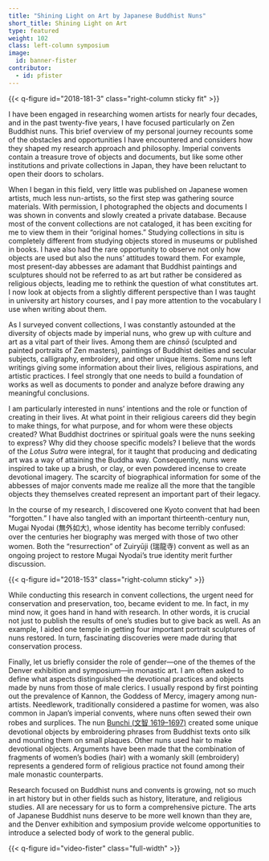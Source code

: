 ```yaml
---
title: "Shining Light on Art by Japanese Buddhist Nuns"
short_title: Shining Light on Art
type: featured
weight: 102
class: left-column symposium
image:
  id: banner-fister
contributor:
  - id: pfister
---
```


{{< q-figure id="2018-181-3" class="right-column sticky fit" >}}

I have been engaged in researching women artists for nearly four decades, and in the past twenty-five years, I have focused particularly on Zen Buddhist nuns. This brief overview of my personal journey recounts some of the obstacles and opportunities I have encountered and considers how they shaped my research approach and philosophy. Imperial convents contain a treasure trove of objects and documents, but like some other institutions and private collections in Japan, they have been reluctant to open their doors to scholars.

When I began in this field, very little was published on Japanese women artists, much less nun-artists, so the first step was gathering source materials. With permission, I photographed the objects and documents I was shown in convents and slowly created a private database. Because most of the convent collections are not cataloged, it has been exciting for me to view them in their “original homes.” Studying collections in situ is completely different from studying objects stored in museums or published in books. I have also had the rare opportunity to observe not only how objects are used but also the nuns’ attitudes toward them. For example, most present-day abbesses are adamant that Buddhist paintings and sculptures should not be referred to as art but rather be considered as religious objects, leading me to rethink the question of what constitutes art. I now look at objects from a slightly different perspective than I was taught in university art history courses, and I pay more attention to the vocabulary I use when writing about them.

As I surveyed convent collections, I was constantly astounded at the diversity of objects made by imperial nuns, who grew up with culture and art as a vital part of their lives. Among them are *chinsō* (sculpted and painted portraits of Zen masters), paintings of Buddhist deities and secular subjects, calligraphy, embroidery, and other unique items. Some nuns left writings giving some information about their lives, religious aspirations, and artistic practices. I feel strongly that one needs to build a foundation of works as well as documents to ponder and analyze before drawing any meaningful conclusions.

I am particularly interested in nuns’ intentions and the role or function of creating in their lives. At what point in their religious careers did they begin to make things, for what purpose, and for whom were these objects created? What Buddhist doctrines or spiritual goals were the nuns seeking to express? Why did they choose specific models? I believe that the words of the *Lotus Sutra* were integral, for it taught that producing and dedicating art was a way of attaining the Buddha way. Consequently, nuns were inspired to take up a brush, or clay, or even powdered incense to create devotional imagery. The scarcity of biographical information for some of the abbesses of major convents made me realize all the more that the tangible objects they themselves created represent an important part of their legacy.

In the course of my research, I discovered one Kyoto convent that had been “forgotten.” I have also tangled with an important thirteenth-century nun, Mugai Nyodai (<span lang="ja">無外如大</span>), whose identity has become terribly confused: over the centuries her biography was merged with those of two other women. Both the “resurrection” of Zuiryūji (<span lang="ja">瑞龍寺</span>) convent as well as an ongoing project to restore Mugai Nyodai’s true identity merit further discussion.

{{< q-figure id="2018-153" class="right-column sticky" >}}

While conducting this research in convent collections, the urgent need for conservation and preservation, too, became evident to me. In fact, in my mind now, it goes hand in hand with research. In other words, it is crucial not just to publish the results of one’s studies but to give back as well. As an example, I aided one temple in getting four important portrait sculptures of nuns restored. In turn, fascinating discoveries were made during that conservation process.

Finally, let us briefly consider the role of gender—one of the themes of the Denver exhibition and symposium—in monastic art. I am often asked to define what aspects distinguished the devotional practices and objects made by nuns from those of male clerics. I usually respond by first pointing out the prevalence of Kannon, the Goddess of Mercy, imagery among nun-artists. Needlework, traditionally considered a pastime for women, was also common in Japan’s imperial convents, where nuns often sewed their own robes and surplices. The nun [Bunchi (<span lang="ja">文智</span> 1619–1697)](/artists/#Daitsū-Bunchi-大通文智/) created some unique devotional objects by embroidering phrases from Buddhist texts onto silk and mounting them on small plaques. Other nuns used hair to make devotional objects. Arguments have been made that the combination of fragments of women’s bodies (hair) with a womanly skill (embroidery) represents a gendered form of religious practice not found among their male monastic counterparts.

Research focused on Buddhist nuns and convents is growing, not so much in art history but in other fields such as history, literature, and religious studies. All are necessary for us to form a comprehensive picture. The arts of Japanese Buddhist nuns deserve to be more well known than they are, and the Denver exhibition and symposium provide welcome opportunities to introduce a selected body of work to the general public.

{{< q-figure id="video-fister" class="full-width" >}}
